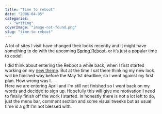 ```yaml
---
title: "Time to reboot"
date: "2006-04-05"
categories: 
  - "writing"
coverImage: "image-not-found.png"
slug: "time-to-reboot"
---
```


A lot of sites I visit have changed their looks recently and it might have something to do with the upcoming [Spring Reboot](http://www.cssreboot.com/), or it’s just a popular time to code!

I did think about entering the Reboot a while back, when I first started working on my [new theme](http://www.shibbyonline.co.uk/2006/02/25/a-theme-is-born/). But at the time I sat there thinking my new look will be finished way before the May 1st deadline, so I went against my first plan. How wrong was I.  
Here we are entering April and I’m still not finished so I went back on my words and decided to sign up. Hopefully this will give me motivation I need to finally finish off the work I started. In honestly there is not a lot left to do, just the menu bar, comment section and some visual tweeks but as usual time is a gift I’m not blessed with.
